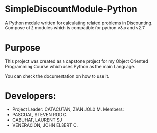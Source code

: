 # SimpleDiscountModule-Python
A Python module written for calculating related problems in Discounting. Compose of 2 modules which is compatible for python v3.x and v2.7

# Purpose
This project was created as a capstone project for my Object Oriented Programming Course which uses Python as the main Language.

You can check the documentation on how to use it.

# Developers:
- Project Leader: CATACUTAN, ZIAN JOLO M.
Members: 
- PASCUAL, STEVEN ROD C.
- CABUHAT, LAURENT SJ
- VENERACION, JOHN ELBERT C.

